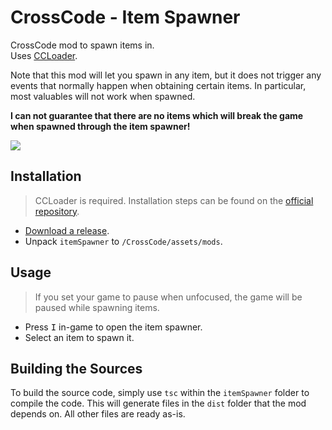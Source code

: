 # CrossCode - Item Spawner

CrossCode mod to spawn items in.  
Uses [CCLoader](https://github.com/CCDirectLink/CCLoader).

Note that this mod will let you spawn in any item, but it does not trigger any events that normally happen when obtaining certain items. In particular, most valuables will not work when spawned.  

**I can not guarantee that there are no items which will break the game when spawned through the item spawner!**

![](https://i.imgur.com/DvuB8Ae.png)

## Installation

> CCLoader is required. Installation steps can be found on the [official repository](https://github.com/CCDirectLink/CCLoader).

* [Download a release](https://github.com/CCDirectLink/CC-ItemSpawner/releases).
* Unpack `itemSpawner` to `/CrossCode/assets/mods`.

## Usage

> If you set your game to pause when unfocused, the game will be paused while spawning items.

* Press <kbd>I</kbd> in-game to open the item spawner.
* Select an item to spawn it.

## Building the Sources

To build the source code, simply use `tsc` within the `itemSpawner` folder to compile the code. This will generate files in the `dist` folder that the mod depends on. All other files are ready as-is.

